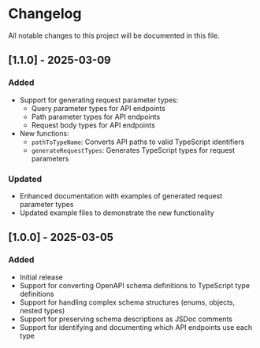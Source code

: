 # Changelog

All notable changes to this project will be documented in this file.

## [1.1.0] - 2025-03-09

### Added
- Support for generating request parameter types:
  - Query parameter types for API endpoints
  - Path parameter types for API endpoints
  - Request body types for API endpoints
- New functions:
  - `pathToTypeName`: Converts API paths to valid TypeScript identifiers
  - `generateRequestTypes`: Generates TypeScript types for request parameters

### Updated
- Enhanced documentation with examples of generated request parameter types
- Updated example files to demonstrate the new functionality

## [1.0.0] - 2025-03-05

### Added
- Initial release
- Support for converting OpenAPI schema definitions to TypeScript type definitions
- Support for handling complex schema structures (enums, objects, nested types)
- Support for preserving schema descriptions as JSDoc comments
- Support for identifying and documenting which API endpoints use each type 